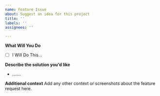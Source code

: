 ```yaml
---
name: Feature Issue
about: Suggest an idea for this project
title: ''
labels: ''
assignees: ''

---
```


**What Will You Do**
- [ ] I Will Do This...

**Describe the solution you'd like**
- .......

**Additional context**
Add any other context or screenshots about the feature request here.